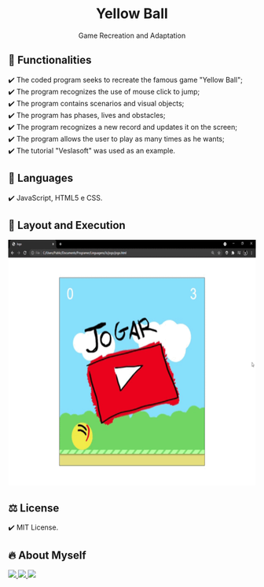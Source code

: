 <h1 align="center"> Yellow Ball </h1>
<p align="center">Game Recreation and Adaptation</p>
  
## 🎯 Functionalities
✔️ The coded program seeks to recreate the famous game "Yellow Ball"; <br>
✔️ The program recognizes the use of mouse click to jump; <br>
✔️ The program contains scenarios and visual objects; <br>
✔️ The program has phases, lives and obstacles; <br>
✔️ The program recognizes a new record and updates it on the screen; <br>
✔️ The program allows the user to play as many times as he wants; <br>
✔️ The tutorial "Veslasoft" was used as an example.

## 🚀 Languages
✔️ JavaScript, HTML5 e CSS.

## 🎨 Layout and Execution
<p align="left">
      <img src="Jogo.gif" width="660" height="500"> 
      
## ⚖️ License
✔️ MIT License.

## 🔥 About Myself
  <div>
  <p align="leftr">
  <a href = "https://mail.google.com/mail/u/1/#inbox"><img src="https://img.shields.io/badge/-Gmail-%23EA4335?style=for-the-badge&logo=gmail&logoColor=white" target="_blank">
  </a>
  <a href="https://www.linkedin.com/in/maria-eduarda-macedo-braga-4663bb208/e" target="_blank"><img src="https://img.shields.io/badge/-LinkedIn-%230077B5?style=for-the-badge&logo=linkedin&logoColor=white" target="_blank">
  </a> 
  <a href="https://www.instagram.com/_maria_2k03/?hl=pt-br" target="_blank"><img src="https://img.shields.io/badge/-Instagram-%23E4405F?style=for-the-badge&logo=instagram&logoColor=white" target="_blank">
  </a>
</div></p>

